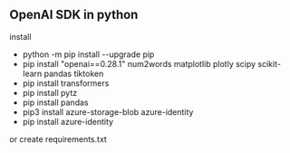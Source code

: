 OpenAI SDK in python
---------
install
- python -m pip install --upgrade pip
- pip install "openai==0.28.1" num2words matplotlib plotly scipy scikit-learn pandas tiktoken
- pip install transformers
- pip install pytz
- pip install pandas
- pip3 install azure-storage-blob azure-identity
- pip install azure-identity

or create requirements.txt
